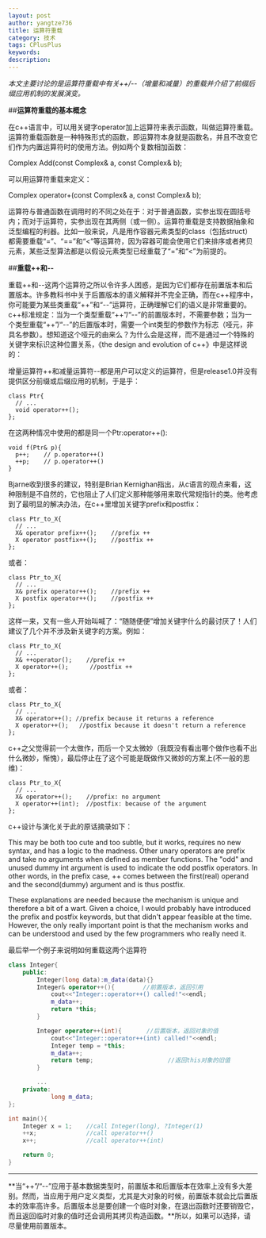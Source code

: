 ```yaml
---
layout: post
author: yangtze736
title: 运算符重载
category: 技术
tags: CPlusPlus
keywords: 
description: 
---
```


*本文主要讨论的是运算符重载中有关++/--（增量和减量）的重载并介绍了前缀后缀应用机制的发展演变。*

##**运算符重载的基本概念**

在c++语言中，可以用关键字operator加上运算符来表示函数，叫做运算符重载。运算符重载函数是一种特殊形式的函数，即运算符本身就是函数名，并且不改变它们作为内置运算符时的使用方法。例如两个复数相加函数：

Complex Add(const Complex& a, const Complex& b);

可以用运算符重载来定义：

Complex operator+(const Complex& a, const Complex& b);

运算符与普通函数在调用时的不同之处在于：对于普通函数，实参出现在圆括号内；而对于运算符，实参出现在其两侧（或一侧）。运算符重载是支持数据抽象和泛型编程的利器。比如一般来说，凡是用作容器元素类型的class（包括struct）都需要重载“=”、“==”和“<”等运算符，因为容器可能会使用它们来排序或者拷贝元素，某些泛型算法都是以假设元素类型已经重载了“=”和“<”为前提的。

##**重载++和--**

重载++和--这两个运算符之所以令许多人困惑，是因为它们都存在前置版本和后置版本。许多教科书中关于后置版本的语义解释并不完全正确，而在c++程序中，你可能要为某些类重载“++”和“--”运算符，正确理解它们的语义是非常重要的。c++标准规定：当为一个类型重载“++”/“--”的前置版本时，不需要参数；当为一个类型重载“++”/“--”的后置版本时，需要一个int类型的参数作为标志（哑元，非具名参数）。想知道这个哑元的由来么？为什么会是这样，而不是通过一个特殊的关键字来标识这种位置关系，《the design and evolution of c++》中是这样说的：

增量运算符++和减量运算符--都是用户可以定义的运算符，但是release1.0并没有提供区分前缀或后缀应用的机制，于是乎：

```
class Ptr{
  // ...
  void operator++();
};
```

在这两种情况中使用的都是同一个Ptr:operator++():

```
void f(Ptr& p){
  p++;    // p.operator++()
  ++p;    // p.operator++()
}
```

Bjarne收到很多的建议，特别是Brian Kernighan指出，从c语言的观点来看，这种限制是不自然的，它也阻止了人们定义那种能够用来取代常规指针的类。他考虑到了最明显的解决办法，在c++里增加关键字prefix和postfix：

```
class Ptr_to_X{
  // ...
  X& operator prefix++();    //prefix ++
  X operator postfix++();    //postfix ++
};
```
或者：

```
class Ptr_to_X{
  // ...
  X& prefix operator++();    //prefix ++
  X postfix operator++();    //postfix ++
};
```

这样一来，又有一些人开始叫喊了：“随随便便”增加关键字什么的最讨厌了！人们建议了几个并不涉及新关键字的方案。例如：

```
class Ptr_to_X{
  // ...
  X& ++operator();    //prefix ++
  X operator++();      //postfix ++
};
```
或者：

```
class Ptr_to_X{
  // ...
  X& operator++(); //prefix because it returns a reference
  X operator++();   //postfix because it doesn't return a reference
};
```

c++之父觉得前一个太做作，而后一个又太微妙（我既没有看出哪个做作也看不出什么微妙，惭愧），最后停止在了这个可能是既做作又微妙的方案上(不一般的思维)：

```
class Ptr_to_X{
  // ...
  X& operator++();    //prefix: no argument
  X operator++(int);  //postfix: because of the argument
};
```

c++设计与演化关于此的原话摘录如下：

This may be both too cute and too subtle, but it works, requires no new syntax, and has a logic to the madness. Other unary operators are prefix and take no arguments when defined as member functions. The "odd" and unused dummy int argument is used to indicate the odd postfix operators. In other words, in the prefix case, ++ comes between the first(real) operand and the second(dummy) argument and is thus postfix.

These explanations are needed because the mechanism is unique and therefore a bit of a wart. Given a choice, I would probably have introduced the prefix and postfix keywords, but that didn't appear feasible at the time. However, the only really important point is that the mechanism works and can be understood and used by the few programmers who really need it.

最后举一个例子来说明如何重载这两个运算符

```c++
class Integer{
	public:
		Integer(long data):m_data(data){}
		Integer& operator++(){        //前置版本，返回引用
			cout<<"Integer::operator++() called!"<<endl;
			m_data++;
			return *this;
		}

		Integer operator++(int){       //后置版本，返回对象的值
			cout<<"Integer::operator++(int) called!"<<endl;
			Integer temp = *this;
			m_data++;                       
			return temp;                     //返回this对象的旧值
		}

		...
	private:
			long m_data;
};

int main(){
	Integer x = 1;    //call Integer(long), ?Integer(1)
	++x;              //call operator++()
	x++;              //call operator++(int)

	return 0;
}
```

-----------------

**当“++”/“--”应用于基本数据类型时，前置版本和后置版本在效率上没有多大差别。然而，当应用于用户定义类型，尤其是大对象的时候，前置版本就会比后置版本的效率高许多。后置版本总是要创建一个临时对象，在退出函数时还要销毁它，而且返回临时对象的值时还会调用其拷贝构造函数。**所以，如果可以选择，请尽量使用前置版本。

